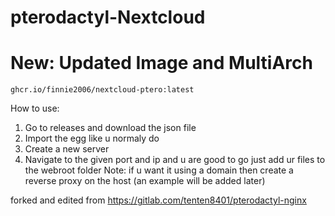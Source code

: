 # pterodactyl-Nextcloud

# New: Updated Image and MultiArch

```
ghcr.io/finnie2006/nextcloud-ptero:latest
```

How to use:
1. Go to releases and download the json file
2. Import the egg like u normaly do
3. Create a new server
4. Navigate to the given port and ip and u are good to go just add ur files to the webroot folder
Note: if u want it using a domain then create a reverse proxy on the host (an example will be added later)

forked and edited from https://gitlab.com/tenten8401/pterodactyl-nginx
